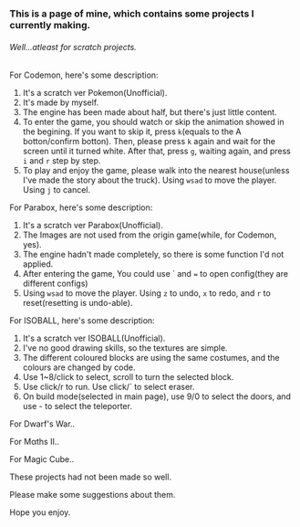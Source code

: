 ### This is a page of mine, which contains some projects I currently making.

###### Well...atleast for scratch projects.

For Codemon, here's some description:
 1. It's a scratch ver Pokemon(Unofficial).
 2. It's made by myself.
 3. The engine has been made about half, but there's just little content.
 4. To enter the game, you should watch or skip the animation showed in the begining.
    If you want to skip it, press `k`(equals to the A botton/confirm botton).
    Then, please press `k` again and wait for the screen until it turned white.
    After that, press `g`, waiting again, and press `i` and `r` step by step.
 5. To play and enjoy the game, please walk into the nearest house(unless I've made the story about the truck).
    Using `wsad` to move the player. Using `j` to cancel.

For Parabox, here's some description:
 1. It's a scratch ver Parabox(Unofficial).
 2. The Images are not used from the origin game(while, for Codemon, yes).
 3. The engine hadn't made completely, so there is some function I'd not applied.
 4. After entering the game, You could use \` and `=` to open config(they are different configs)
 5. Using `wsad` to move the player. Using `z` to undo, `x` to redo, and `r` to reset(resetting is undo-able).

For ISOBALL, here's some description:
 1. It's a scratch ver ISOBALL(Unofficial).
 2. I've no good drawing skills, so the textures are simple.
 3. The different coloured blocks are using the same costumes, and the colours are changed by code.
 4. Use 1~8/click to select, scroll to turn the selected block.
 5. Use click/r to run. Use click/\` to select eraser.
 6. On build mode(selected in main page), use 9/0 to select the doors, and use - to select the teleporter.

For Dwarf's War..

For Mαths II..

For Magic Cube..

These projects had not been made so well.

Please make some suggestions about them.

Hope you enjoy.
